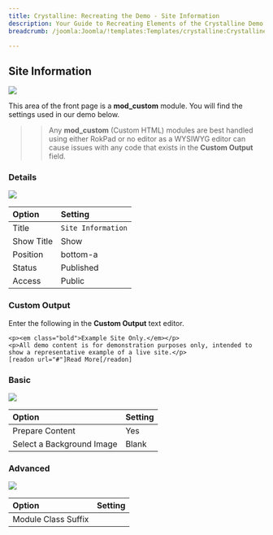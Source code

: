 ```yaml
---
title: Crystalline: Recreating the Demo - Site Information
description: Your Guide to Recreating Elements of the Crystalline Demo for Joomla
breadcrumb: /joomla:Joomla/!templates:Templates/crystalline:Crystalline

---
```


Site Information
-----

![][demo]

This area of the front page is a **mod_custom** module. You will find the settings used in our demo below.

>> Any **mod_custom** (Custom HTML) modules are best handled using either RokPad or no editor as a WYSIWYG editor can cause issues with any code that exists in the **Custom Output** field.

### Details

![][demo2]

| Option     | Setting            |
| :--------- | :----------------- |
| Title      | `Site Information` |
| Show Title | Show               |
| Position   | bottom-a           |
| Status     | Published          |
| Access     | Public             |

### Custom Output

Enter the following in the **Custom Output** text editor.

~~~
<p><em class="bold">Example Site Only.</em></p>
<p>All demo content is for demonstration purposes only, intended to show a representative example of a live site.</p>
[readon url="#"]Read More[/readon]
~~~

### Basic

![][demo3]

| Option                    | Setting     |
| :----------               | :---------- |
| Prepare Content           | Yes         |
| Select a Background Image | Blank       |

### Advanced

![][demo4]

| Option              | Setting     |
| :----------         | :---------- |
| Module Class Suffix |             |

[demo]: assets/demo_9.jpeg
[demo2]: assets/demo_9a.jpeg
[demo3]: assets/demo_9b.jpeg
[demo4]: assets/demo_9c.jpeg
